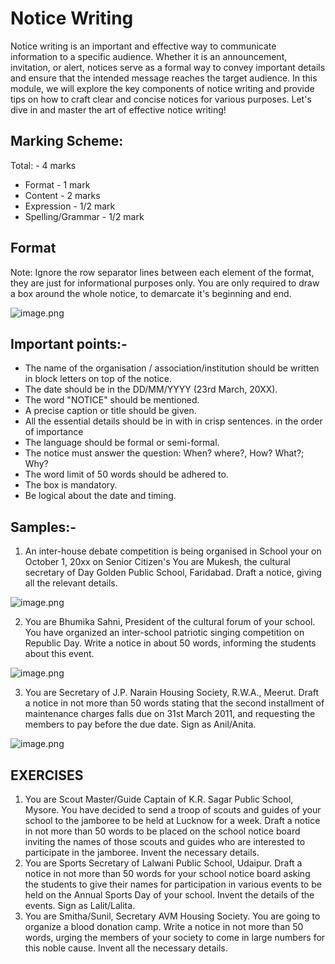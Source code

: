 # Notice Writing

Notice writing is an important and effective way to communicate information to a specific audience. Whether it is an announcement, invitation, or alert, notices serve as a formal way to convey important details and ensure that the intended message reaches the target audience. In this module, we will explore the key components of notice writing and provide tips on how to craft clear and concise notices for various purposes. Let's dive in and master the art of effective notice writing!

## Marking Scheme:

Total: - 4 marks

* Format - 1 mark
* Content - 2 marks
* Expression - 1/2 mark
* Spelling/Grammar - 1/2 mark

## Format

Note: Ignore the row separator lines between each element of the format, they are just for informational purposes only. You are only required to draw a box around the whole notice, to demarcate it's beginning and end.

![image.png](https://res.craft.do/user/full/b8b89018-aef2-86a2-127d-5e07bf8933bc/doc/4C711A56-DD85-4491-86B4-D7CBF5B4EC5B/80abfd6c-9c51-bb8d-270e-eaf3937d97b6)

## Important points:-

* The name of the organisation / association/institution should be written in block letters on top of the notice.
* The date should be in the DD/MM/YYYY (23rd March, 20XX).
* The word "NOTICE" should be mentioned.
* A precise caption or title should be given.
* All the essential details should be in with in crisp sentences. in the order of importance
* The language should be formal or semi-formal.
* The notice must answer the question: When? where?, How? What?; Why?
* The word limit of 50 words should be adhered to.
* The box is mandatory.
* Be logical about the date and timing.

## Samples:-

1. An inter-house debate competition is being organised in School your on October 1, 20xx on Senior Citizen's You are Mukesh, the cultural secretary of Day Golden Public School, Faridabad. Draft a notice, giving all the relevant details.

![image.png](https://res.craft.do/user/full/b8b89018-aef2-86a2-127d-5e07bf8933bc/doc/4C711A56-DD85-4491-86B4-D7CBF5B4EC5B/a5886cf5-3fed-8f46-2122-66c7d0ba9431)

2. You are Bhumika Sahni, President of the cultural forum of your school. You have organized an inter-school patriotic singing competition on Republic Day. Write a notice in about 50 words, informing the students about this event.

![image.png](https://res.craft.do/user/full/b8b89018-aef2-86a2-127d-5e07bf8933bc/doc/4C711A56-DD85-4491-86B4-D7CBF5B4EC5B/ff7979ec-9ff0-e44b-0c63-44683b8d8182)

3. You are Secretary of J.P. Narain Housing Society, R.W.A., Meerut. Draft a notice in not more than 50 words stating that the second installment of maintenance charges falls due on 31st March 2011, and requesting the members to pay before the due date. Sign as Anil/Anita.

![image.png](https://res.craft.do/user/full/b8b89018-aef2-86a2-127d-5e07bf8933bc/doc/4C711A56-DD85-4491-86B4-D7CBF5B4EC5B/33a5eed3-1bd7-f916-4ece-07742809b668)

## **EXERCISES**

1. You are Scout Master/Guide Captain of K.R. Sagar Public School, Mysore. You have decided to send a troop of scouts and guides of your school to the jamboree to be held at Lucknow for a week. Draft a notice in not more than 50 words to be placed on the school notice board inviting the names of those scouts and guides who are interested to participate in the jamboree. Invent the necessary details.
2. You are Sports Secretary of Lalwani Public School, Udaipur. Draft a notice in not more than 50 words for your school notice board asking the students to give their names for participation in various events to be held on the Annual Sports Day of your school. Invent the details of the events. Sign as Lalit/Lalita.
3. You are Smitha/Sunil, Secretary AVM Housing Society. You are going to organize a blood donation camp. Write a notice in not more than 50 words, urging the members of your society to come in large numbers for this noble cause. Invent all the necessary details.
